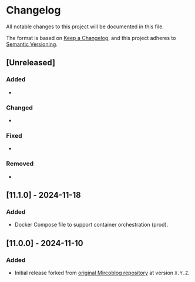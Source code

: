 # Changelog

All notable changes to this project will be documented in this file.

The format is based on [Keep a Changelog](https://keepachangelog.com/en/1.1.0/),
and this project adheres to [Semantic Versioning](https://semver.org/spec/v2.0.0.html).

## [Unreleased]

### Added
- 

### Changed
- 

### Fixed
- 

### Removed
- 

## [11.1.0] - 2024-11-18
### Added
- Docker Compose file to support container orchestration (prod).


## [11.0.0] - 2024-11-10

### Added
- Initial release forked from [original Mircoblog repository](https://github.com/dbwebb-se/microblog/) at version `X.Y.Z`.

